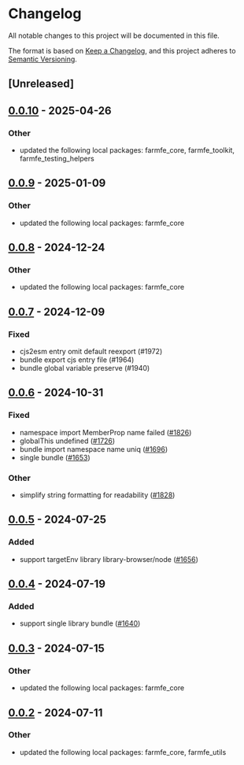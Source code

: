 # Changelog
All notable changes to this project will be documented in this file.

The format is based on [Keep a Changelog](https://keepachangelog.com/en/1.0.0/),
and this project adheres to [Semantic Versioning](https://semver.org/spec/v2.0.0.html).

## [Unreleased]

## [0.0.10](https://github.com/ErKeLost/farm/compare/farmfe_plugin_bundle-v0.0.9...farmfe_plugin_bundle-v0.0.10) - 2025-04-26

### Other

- updated the following local packages: farmfe_core, farmfe_toolkit, farmfe_testing_helpers

## [0.0.9](https://github.com/farm-fe/farm/compare/farmfe_plugin_bundle-v0.0.8...farmfe_plugin_bundle-v0.0.9) - 2025-01-09

### Other

- updated the following local packages: farmfe_core

## [0.0.8](https://github.com/farm-fe/farm/compare/farmfe_plugin_bundle-v0.0.7...farmfe_plugin_bundle-v0.0.8) - 2024-12-24

### Other

- updated the following local packages: farmfe_core

## [0.0.7](https://github.com/farm-fe/farm/compare/farmfe_plugin_bundle-v0.0.6...farmfe_plugin_bundle-v0.0.7) - 2024-12-09

### Fixed

- cjs2esm entry omit default reexport (#1972)
- bundle export cjs entry file (#1964)
- bundle global variable preserve (#1940)

## [0.0.6](https://github.com/farm-fe/farm/compare/farmfe_plugin_bundle-v0.0.5...farmfe_plugin_bundle-v0.0.6) - 2024-10-31

### Fixed

- namespace import MemberProp name failed ([#1826](https://github.com/farm-fe/farm/pull/1826))
- globalThis undefined ([#1726](https://github.com/farm-fe/farm/pull/1726))
- bundle import namespace name uniq ([#1696](https://github.com/farm-fe/farm/pull/1696))
- single bundle ([#1653](https://github.com/farm-fe/farm/pull/1653))

### Other

- simplify string formatting for readability ([#1828](https://github.com/farm-fe/farm/pull/1828))

## [0.0.5](https://github.com/farm-fe/farm/compare/farmfe_plugin_bundle-v0.0.4...farmfe_plugin_bundle-v0.0.5) - 2024-07-25

### Added
- support targetEnv library library-browser/node ([#1656](https://github.com/farm-fe/farm/pull/1656))

## [0.0.4](https://github.com/farm-fe/farm/compare/farmfe_plugin_bundle-v0.0.3...farmfe_plugin_bundle-v0.0.4) - 2024-07-19

### Added
- support single library bundle ([#1640](https://github.com/farm-fe/farm/pull/1640))

## [0.0.3](https://github.com/farm-fe/farm/compare/farmfe_plugin_bundle-v0.0.2...farmfe_plugin_bundle-v0.0.3) - 2024-07-15

### Other
- updated the following local packages: farmfe_core

## [0.0.2](https://github.com/farm-fe/farm/compare/farmfe_plugin_bundle-v0.0.1...farmfe_plugin_bundle-v0.0.2) - 2024-07-11

### Other
- updated the following local packages: farmfe_core, farmfe_utils

